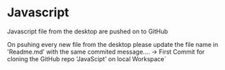 # Javascript
Javascript file from the desktop are pushed on to GitHub

On psuhing every new file from the desktop please update the file name in 'Readme.md'
with the same commited message....
 -> First Commit for cloning the GitHub repo 'JavaScipt' on local Workspace`
